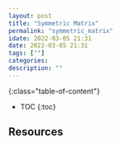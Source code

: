 ```yaml
---
layout: post
title: "Symmetric Matrix"
permalink: "symmetric_matrix"
idate: 2022-03-05 21:31
date: 2022-03-05 21:31
tags: [""]
categories:
description: ""
---
```


{:class="table-of-content"}
* TOC 
{:toc}



## Resources

